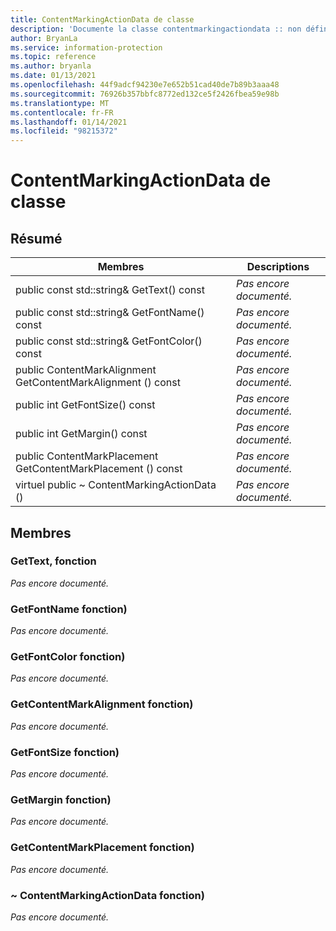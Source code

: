 ```yaml
---
title: ContentMarkingActionData de classe
description: 'Documente la classe contentmarkingactiondata :: non définie du kit de développement logiciel (SDK) Microsoft Information Protection (MIP).'
author: BryanLa
ms.service: information-protection
ms.topic: reference
ms.author: bryanla
ms.date: 01/13/2021
ms.openlocfilehash: 44f9adcf94230e7e652b51cad40de7b89b3aaa48
ms.sourcegitcommit: 76926b357bbfc8772ed132ce5f2426fbea59e98b
ms.translationtype: MT
ms.contentlocale: fr-FR
ms.lasthandoff: 01/14/2021
ms.locfileid: "98215372"
---
```

# <a name="class-contentmarkingactiondata"></a>ContentMarkingActionData de classe 
  
## <a name="summary"></a>Résumé
 Membres                        | Descriptions                                
--------------------------------|---------------------------------------------
public const std::string& GetText() const  | _Pas encore documenté._
public const std::string& GetFontName() const  | _Pas encore documenté._
public const std::string& GetFontColor() const  | _Pas encore documenté._
public ContentMarkAlignment GetContentMarkAlignment () const  | _Pas encore documenté._
public int GetFontSize() const  | _Pas encore documenté._
public int GetMargin() const  | _Pas encore documenté._
public ContentMarkPlacement GetContentMarkPlacement () const  | _Pas encore documenté._
virtuel public ~ ContentMarkingActionData ()  | _Pas encore documenté._
  
## <a name="members"></a>Membres
  
### <a name="gettext-function"></a>GetText, fonction
_Pas encore documenté._

  
### <a name="getfontname-function"></a>GetFontName fonction)
_Pas encore documenté._

  
### <a name="getfontcolor-function"></a>GetFontColor fonction)
_Pas encore documenté._

  
### <a name="getcontentmarkalignment-function"></a>GetContentMarkAlignment fonction)
_Pas encore documenté._

  
### <a name="getfontsize-function"></a>GetFontSize fonction)
_Pas encore documenté._

  
### <a name="getmargin-function"></a>GetMargin fonction)
_Pas encore documenté._

  
### <a name="getcontentmarkplacement-function"></a>GetContentMarkPlacement fonction)
_Pas encore documenté._

  
### <a name="contentmarkingactiondata-function"></a>~ ContentMarkingActionData fonction)
_Pas encore documenté._
